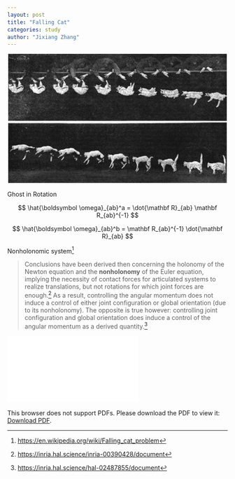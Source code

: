 ```yaml
---
layout: post
title: "Falling Cat"
categories: study
author: "Jixiang Zhang"
---
```


<p align="center">
  <img src="/images/cat_1894.jpg" width="500"/>
</p>

Ghost in Rotation

$$
\hat{\boldsymbol \omega}_{ab}^a = \dot{\mathbf R}_{ab} \mathbf R_{ab}^{-1}
$$

$$
\hat{\boldsymbol \omega}_{ab}^b = \mathbf R_{ab}^{-1} \dot{\mathbf R}_{ab}
$$

Nonholonomic system[^1]

> Conclusions have been derived then concerning the holonomy of the Newton equation and the **nonholonomy** of the Euler equation, implying the necessity of contact forces for articulated systems to realize translations, but not rotations for which joint forces are enough.[^2]
> As a result, controlling the angular momentum does not induce a control of either joint configuration or global orientation (due to its nonholonomy). The opposite is true however: controlling joint configuration and global orientation does induce a control of the angular momentum as a derived quantity.[^3]

<object data="/files/nonholonomy.pdf" type="application/pdf" width="700px" height="1200px">
    <embed src="/files/nonholonomy.pdf">
        <p>This browser does not support PDFs. Please download the PDF to view it:
            <a href="/files/nonholonomy.pdf">Download PDF</a>.
        </p>
    </embed>
</object>

[^1]: <https://en.wikipedia.org/wiki/Falling_cat_problem>
[^2]: <https://inria.hal.science/inria-00390428/document>
[^3]: <https://inria.hal.science/hal-02487855/document>
